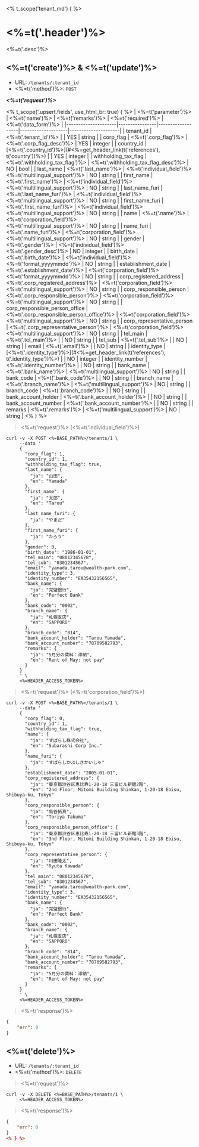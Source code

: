 <% t_scope('tenant_md') { %>
# <%=t('.header')%>

<%=t('.desc')%>

## <%=t('create')%> & <%=t('update')%>

- URL: `/tenants/:tenant_id`
- <%=t('method')%>: `POST`

***<%=t('request')%>***

<% t_scope('.upsert.fields', use_html_br: true) { %>
| <%=t('parameter')%> | <%=t('name')%> | <%=t('remarks')%> | <%=t('required')%> | <%=t('data_form')%> |
|---------------------|----------------|-------------------|--------------------|---------------------|
| tenant_id | <%=t('.tenant_id')%> | | YES | string |
| corp_flag | <%=t('.corp_flag')%> | <%=t('.corp_flag_desc')%> | YES | integer |
| country_id | [<%=t('.country_id')%>](#<%=get_header_link(t('references'), t('country'))%>) | | YES | integer |
| withholding_tax_flag | <%=t('.withholding_tax_flag')%> | <%=t('.withholding_tax_flag_desc')%> | NO | bool |
| last_name | <%=t('.last_name')%> | <%=t('individual_field')%><br><%=t('multilingual_support')%> | NO | string |
| first_name | <%=t('.first_name')%> | <%=t('individual_field')%><br><%=t('multilingual_support')%> | NO | string |
| last_name_furi | <%=t('.last_name_furi')%> | <%=t('individual_field')%><br><%=t('multilingual_support')%> | NO | string |
| first_name_furi | <%=t('.first_name_furi')%> | <%=t('individual_field')%><br><%=t('multilingual_support')%> | NO | string |
| name | <%=t('.name')%> | <%=t('corporation_field')%><br><%=t('multilingual_support')%> | NO | string |
| name_furi | <%=t('.name_furi')%> | <%=t('corporation_field')%><br><%=t('multilingual_support')%> | NO | string |
| gender | <%=t('.gender')%> | <%=t('individual_field')%><br><%=t('.gender_desc')%> | NO | integer |
| birth_date | <%=t('.birth_date')%> | <%=t('individual_field')%><br><%=t('format_yyyymmdd')%> | NO | string |
| establishment_date | <%=t('.establishment_date')%> | <%=t('corporation_field')%><br><%=t('format_yyyymmdd')%> | NO | string |
| corp_registered_address | <%=t('.corp_registered_address')%> | <%=t('corporation_field')%><br><%=t('multilingual_support')%> | NO | string |
| corp_responsible_person | <%=t('.corp_responsible_person')%> | <%=t('corporation_field')%><br><%=t('multilingual_support')%> | NO | string |
| corp_responsible_person_office | <%=t('.corp_responsible_person_office')%> | <%=t('corporation_field')%><br><%=t('multilingual_support')%> | NO | string |
| corp_representative_person | <%=t('.corp_representative_person')%> | <%=t('corporation_field')%><br><%=t('multilingual_support')%> | NO | string |
| tel_main | <%=t('.tel_main')%> | | NO | string |
| tel_sub | <%=t('.tel_sub')%> | | NO | string |
| email | <%=t('.email')%> | | NO | string |
| identity_type | [<%=t('.identity_type')%>](#<%=get_header_link(t('references'), t('.identity_type'))%>) | | NO | integer |
| identity_number | <%=t('.identity_number')%> | | NO | string |
| bank_name | <%=t('.bank_name')%> | <%=t('multilingual_support')%> | NO | string |
| bank_code | <%=t('.bank_code')%> | | NO | string |
| branch_name | <%=t('.branch_name')%> | <%=t('multilingual_support')%> | NO | string |
| branch_code | <%=t('.branch_code')%> | | NO | string |
| bank_account_holder | <%=t('.bank_account_holder')%> | | NO | string |
| bank_account_number | <%=t('.bank_account_number')%> | | NO | string |
| remarks | <%=t('.remarks')%> | <%=t('multilingual_support')%> | NO | string |
<% } %>

> <%=t('request')%> (<%=t('individual_field')%>)

```shell
curl -v -X POST <%=BASE_PATH%>/tenants/1 \
     --data '
     {
       "corp_flag": 1,
       "country_id": 1,
       "withholding_tax_flag": true,
       "last_name": {
         "ja": "山田",
         "en": "Yamada"
       },
       "first_name": {
         "ja": "太郎",
         "en": "Tarou"
       },
       "last_name_furi": {
         "ja": "やまだ"
       },
       "first_name_furi": {
         "ja": "たろう"
       },
       "gender": 0,
       "birth_date": "1986-01-01",
       "tel_main": "08012345678",
       "tel_sub": "0301234567",
       "email": "yamada.tarou@wealth-park.com",
       "identity_type": 3,
       "identity_number": "EA35432156565",
       "bank_name": {
         "ja": "完璧銀行",
         "en": "Perfect Bank"
       },
       "bank_code": "0002",
       "branch_name": {
         "ja": "札幌支店",
         "en": "SAPPORO"
       },
       "branch_code": "814",
       "bank_account_holder": "Tarou Yamada",
       "bank_account_number": "78709582793",
       "remarks": {
         "ja": "5月分の賃料：滞納",
         "en": "Rent of May: not pay"
       }
     }
     ' \
     <%=HEADER_ACCESS_TOKEN%>
```

> <%=t('request')%> (<%=t('corporation_field')%>)

```shell
curl -v -X POST <%=BASE_PATH%>/tenants/1 \
     --data '
     {
       "corp_flag": 0,
       "country_id": 1,
       "withholding_tax_flag": true,
       "name": {
         "ja": "すばらし株式会社",
         "en": "Subarashi Corp Inc."
       },
       "name_furi": {
         "ja": "すばらしかぶしきかいしゃ"
       },
       "establishment_date": "2005-01-01",
       "corp_registered_address": {
         "ja": "東京都渋谷区恵比寿1-20-18 三富ビル新館2階",
         "en": "2nd Floor, Mitomi Building Shinkan, 1-20-18 Ebisu, Shibuya-ku, Tokyo"
       },
       "corp_responsible_person": {
         "ja": "鳥谷拓真",
         "en": "Toriya Takuma"
       },
       "corp_responsible_person_office": {
         "ja": "東京都渋谷区恵比寿1-20-18 三富ビル新館3階",
         "en": "3nd Floor, Mitomi Building Shinkan, 1-20-18 Ebisu, Shibuya-ku, Tokyo"
       },
       "corp_representative_person": {
         "ja": "川田隆太",
         "en": "Ryuta Kawada"
       },
       "tel_main": "08012345678",
       "tel_sub": "0301234567",
       "email": "yamada.tarou@wealth-park.com",
       "identity_type": 3,
       "identity_number": "EA35432156565",
       "bank_name": {
         "ja": "完璧銀行",
         "en": "Perfect Bank"
       },
       "bank_code": "0002",
       "branch_name": {
         "ja": "札幌支店",
         "en": "SAPPORO"
       },
       "branch_code": "814",
       "bank_account_holder": "Tarou Yamada",
       "bank_account_number": "78709582793",
       "remarks": {
         "ja": "5月分の賃料：滞納",
         "en": "Rent of May: not pay"
       }
     }
     ' \
     <%=HEADER_ACCESS_TOKEN%>
```

> <%=t('response')%>

```json
{
    "err": 0
}
```

## <%=t('delete')%>

- URL: `/tenants/:tenant_id`
- <%=t('method')%>: `DELETE`

> <%=t('request')%>

```shell
curl -v -X DELETE <%=BASE_PATH%>/tenants/1 \
     <%=HEADER_ACCESS_TOKEN%>
```

> <%=t('response')%>

```json
{
    "err": 0
}
<% } %>
